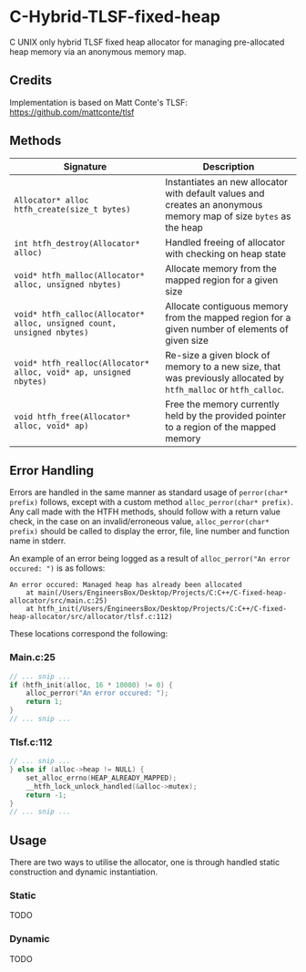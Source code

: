 # C-Hybrid-TLSF-fixed-heap

C UNIX only hybrid TLSF fixed heap allocator for managing pre-allocated heap memory via an anonymous memory map.

## Credits

Implementation is based on Matt Conte's TLSF: <https://github.com/mattconte/tlsf>

## Methods

| Signature                                                                   	             | Description                                                                                                                                                                                                                                                                                                                                              	                                                           |
|-------------------------------------------------------------------------------------------|----------------------------------------------------------------------------------------------------------------------------------------------------------------------------------------------------------------------------------------------------------------------------------------------------------------------------------------------------------------------------------------------------------------------|
| `Allocator* alloc htfh_create(size_t bytes)`                                             	 | Instantiates an new allocator with default values and creates an anonymous memory map of size `bytes` as the heap                                                                                                                                                                                                                                                                                                  	 |
| `int htfh_destroy(Allocator* alloc)`                                        	               | Handled freeing of allocator with checking on heap state                                                                                                                                                                                                                                                                                                 	                                                           |
| `void* htfh_malloc(Allocator* alloc, unsigned nbytes)`                       	            | Allocate memory from the mapped region for a given size                                                                                                                                                                                                                                                                                                  	                                                           |
| `void* htfh_calloc(Allocator* alloc, unsigned count, unsigned nbytes)`       	            | Allocate contiguous memory from the mapped region for a given number of elements of given size                                                                                                                                                                                                                                                           	                                                           |
| `void* htfh_realloc(Allocator* alloc, void* ap, unsigned nbytes)`            	            | Re-size a given block of memory to a new size, that was previously allocated by `htfh_malloc` or `htfh_calloc`.                                                                                                                                                                                                                                            	                                                         |
| `void htfh_free(Allocator* alloc, void* ap)`                                 	            | Free the memory currently held by the provided pointer to a region of the mapped memory                                                                                                                                                                                                                                                                  	                                                           |

## Error Handling

Errors are handled in the same manner as standard usage of `perror(char* prefix)` follows, except with a custom method `alloc_perror(char* prefix)`.
Any call made with the HTFH methods, should follow with a return value check, in the case on an invalid/erroneous value, `alloc_perror(char* prefix)` should be called to display the error, file, line number and function name in stderr.

An example of an error being logged as a result of `alloc_perror("An error occured: ")` is as follows:

```
An error occured: Managed heap has already been allocated
	at main(/Users/EngineersBox/Desktop/Projects/C:C++/C-fixed-heap-allocator/src/main.c:25)
	at htfh_init(/Users/EngineersBox/Desktop/Projects/C:C++/C-fixed-heap-allocator/src/allocator/tlsf.c:112)
```

These locations correspond the following:

### Main.c:25

```c
// ... snip ...
if (htfh_init(alloc, 16 * 10000) != 0) {
    alloc_perror("An error occured: ");
    return 1;
}
// ... snip ...
```

### Tlsf.c:112

```c
// ... snip ...
} else if (alloc->heap != NULL) {
    set_alloc_errno(HEAP_ALREADY_MAPPED);
    __htfh_lock_unlock_handled(&alloc->mutex);
    return -1;
}
// ... snip ...
```

## Usage

There are two ways to utilise the allocator, one is through handled static construction and dynamic instantiation.

### Static

TODO

### Dynamic

TODO
